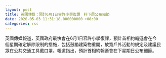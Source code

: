 ```yaml
---
layout: post
title: 英國傳媒：預計6月1日容許小學復課　料下周公布細節
date: 2020-05-03 11:31:18.000000000 +08:00
categories: rss
---
```


英國傳媒報道，英國政府最快會在6月1日容許小學復課，預計首相約翰遜會在今個星期確定解除限制的措施，包括鼓勵建築物重開，放寬戶外活動的規定及建議民眾在公共交通工具戴口罩。報道指出，預計首相約翰遜會在下星期日公布細節。
